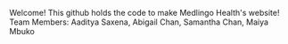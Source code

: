 Welcome! This github holds the code to make Medlingo Health's website! Team Members: Aaditya Saxena, Abigail Chan, Samantha Chan, Maiya Mbuko
